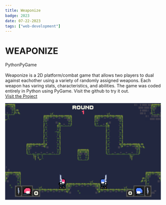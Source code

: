 ```yaml
---
title: Weaponize
badge: 2023
date: 07-22-2023
tags: ["web-development"]
---
```


# WEAPONIZE

<div class="center-info"><span class="custom-tag">Python</span><span class="custom-tag">PyGame</span></div>

<br/>

<section class="body-text">Weaponize is a 2D platform/combat game that allows two players to dual against eachother using a variety of randomly assigned weapons. Each weapon has varing stats, characteristics, and abilities. The game was coded entirely in Python using PyGame. Visit the github to try it out.</section>

<div class="center-info"><a href="https://github.com/nicolasprothero/KyotoGame" target="_blank">Visit the Project</a></div>

![My Image](/images/Projects/weaponize/image.png)